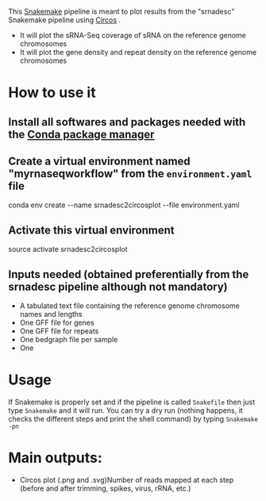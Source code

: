 This [Snakemake](https://bitbucket.org/snakemake/snakemake/wiki/Home) pipeline is meant to plot results from the "srnadesc" Snakemake pipeline using [Circos](http://circos.ca/) .
*  It  will plot the sRNA-Seq coverage of sRNA on the reference genome chromosomes
*  It will plot the gene density and repeat density on the reference genome chromosomes 

# How to use it

## Install all softwares and packages needed with the [Conda package manager](https://conda.io/docs/using/envs.html)

## Create a virtual environment named "myrnaseqworkflow" from the `environment.yaml` file
conda env create --name srnadesc2circosplot --file environment.yaml

## Activate this virtual environment
source activate srnadesc2circosplot

## Inputs needed (obtained preferentially from the srnadesc pipeline although not mandatory)
*  A tabulated text file containing the reference genome chromosome names and lengths
*  One GFF file for genes
*  One GFF file for repeats
*  One bedgraph file per sample  
*  One 

# Usage 
If Snakemake is properly set and if the pipeline is called `Snakefile` then just type `Snakemake` and it will run.
You can try a dry run (nothing happens, it checks the different steps and print the shell command) by typing `Snakemake -pn`

# Main outputs:
*  Circos plot (.png and .svg)Number of reads mapped at each step (before and after trimming, spikes, virus, rRNA, etc.)


 
